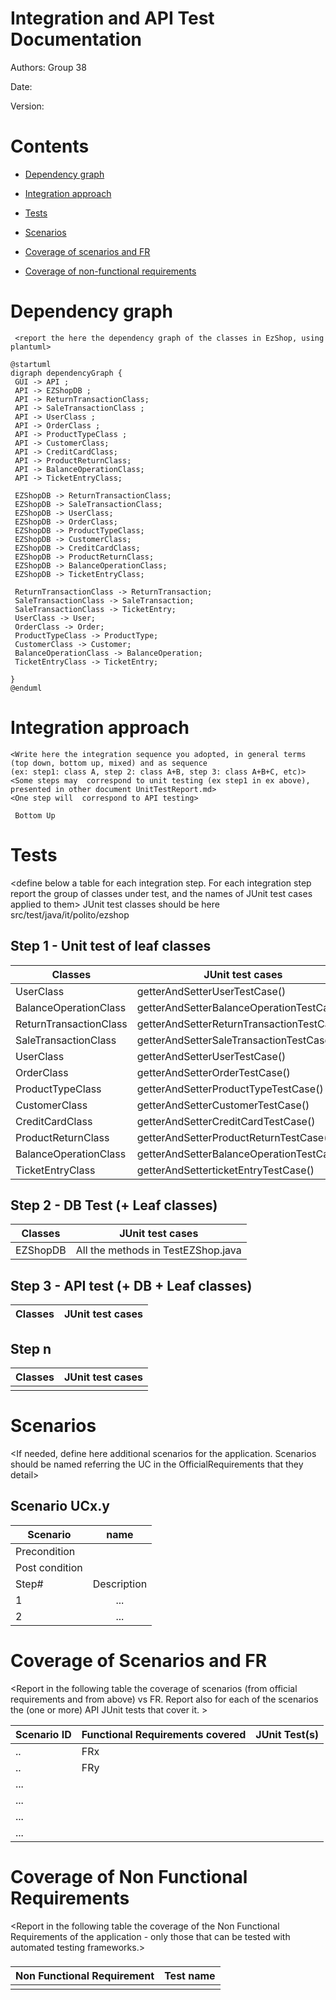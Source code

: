 # Integration and API Test Documentation

Authors: Group 38

Date:

Version:

# Contents

- [Dependency graph](#dependency-graph)

- [Integration approach](#integration)

- [Tests](#tests)

- [Scenarios](#scenarios)

- [Coverage of scenarios and FR](#scenario-coverage)
- [Coverage of non-functional requirements](#nfr-coverage)



# Dependency graph 

     <report the here the dependency graph of the classes in EzShop, using plantuml>

```plantuml
@startuml
digraph dependencyGraph {
 GUI -> API ;
 API -> EZShopDB ;
 API -> ReturnTransactionClass;
 API -> SaleTransactionClass ;
 API -> UserClass ;
 API -> OrderClass ;
 API -> ProductTypeClass ;
 API -> CustomerClass;
 API -> CreditCardClass;
 API -> ProductReturnClass;
 API -> BalanceOperationClass;
 API -> TicketEntryClass;

 EZShopDB -> ReturnTransactionClass;
 EZShopDB -> SaleTransactionClass;
 EZShopDB -> UserClass;
 EZShopDB -> OrderClass;
 EZShopDB -> ProductTypeClass;
 EZShopDB -> CustomerClass;
 EZShopDB -> CreditCardClass;
 EZShopDB -> ProductReturnClass;
 EZShopDB -> BalanceOperationClass;
 EZShopDB -> TicketEntryClass;

 ReturnTransactionClass -> ReturnTransaction;
 SaleTransactionClass -> SaleTransaction;
 SaleTransactionClass -> TicketEntry;
 UserClass -> User;
 OrderClass -> Order;
 ProductTypeClass -> ProductType;
 CustomerClass -> Customer;
 BalanceOperationClass -> BalanceOperation;
 TicketEntryClass -> TicketEntry;
 
}
@enduml
```
     
# Integration approach

    <Write here the integration sequence you adopted, in general terms (top down, bottom up, mixed) and as sequence
    (ex: step1: class A, step 2: class A+B, step 3: class A+B+C, etc)> 
    <Some steps may  correspond to unit testing (ex step1 in ex above), presented in other document UnitTestReport.md>
    <One step will  correspond to API testing>
    
     Bottom Up

#  Tests

   <define below a table for each integration step. For each integration step report the group of classes under test, and the names of
     JUnit test cases applied to them> JUnit test classes should be here src/test/java/it/polito/ezshop

## Step 1 - Unit test of leaf classes
| Classes                | JUnit test cases                          |
| ---------------------- | ----------------------------------------- |
| UserClass              | getterAndSetterUserTestCase()             |
| BalanceOperationClass  | getterAndSetterBalanceOperationTestCase() |
| ReturnTransactionClass | getterAndSetterReturnTransactionTestCase()|
| SaleTransactionClass   | getterAndSetterSaleTransactionTestCase()  |
| UserClass              | getterAndSetterUserTestCase()             |
| OrderClass             | getterAndSetterOrderTestCase()            |
| ProductTypeClass       | getterAndSetterProductTypeTestCase()      |
| CustomerClass          | getterAndSetterCustomerTestCase()         |
| CreditCardClass        | getterAndSetterCreditCardTestCase()       |
| ProductReturnClass     | getterAndSetterProductReturnTestCase()    |
| BalanceOperationClass  | getterAndSetterBalanceOperationTestCase() |
| TicketEntryClass       | getterAndSetterticketEntryTestCase()      |


## Step 2 - DB Test (+ Leaf classes)
| Classes  | JUnit test cases                   |
| -------- | ---------------------------------- |
| EZShopDB | All the methods in TestEZShop.java |

## Step 3 - API test (+ DB + Leaf classes)

| Classes                | JUnit test cases                          |
| ---------------------- | ----------------------------------------- |
   

## Step n 

| Classes  | JUnit test cases |
|--|--|
|||


# Scenarios


<If needed, define here additional scenarios for the application. Scenarios should be named
 referring the UC in the OfficialRequirements that they detail>

## Scenario UCx.y

| Scenario |  name |
| ------------- |:-------------:| 
|  Precondition     |  |
|  Post condition     |   |
| Step#        | Description  |
|  1     |  ... |  
|  2     |  ... |



# Coverage of Scenarios and FR


<Report in the following table the coverage of  scenarios (from official requirements and from above) vs FR. 
Report also for each of the scenarios the (one or more) API JUnit tests that cover it. >




| Scenario ID | Functional Requirements covered | JUnit  Test(s) | 
| ----------- | ------------------------------- | ----------- | 
|  ..         | FRx                             |             |             
|  ..         | FRy                             |             |             
| ...         |                                 |             |             
| ...         |                                 |             |             
| ...         |                                 |             |             
| ...         |                                 |             |             



# Coverage of Non Functional Requirements


<Report in the following table the coverage of the Non Functional Requirements of the application - only those that can be tested with automated testing frameworks.>


### 

| Non Functional Requirement | Test name |
| -------------------------- | --------- |
|                            |           |



